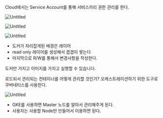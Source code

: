 Cloud에서는 Service Account를 통해 서비스끼리 권한 관리를 한다.

![Untitled](https://s3-us-west-2.amazonaws.com/secure.notion-static.com/85bff568-e3c3-42ec-b6bb-69f937e5989d/Untitled.png)

![Untitled](https://s3-us-west-2.amazonaws.com/secure.notion-static.com/e5facc37-1cfc-4f66-8a9f-96b97804e01a/Untitled.png)

![Untitled](https://s3-us-west-2.amazonaws.com/secure.notion-static.com/469fece8-26fd-463e-bf96-2c6871a99261/Untitled.png)

- 도커가 자리잡게된 배경은 레이어
- read only 레이어를 생성해서 겹겹이 쌓는다
- 마지막으로 R/W를 통해서 변경사항을 작성한다.

도커만 가지고 이미지를 가지고 실행할 수 있습니다.

로드되서 관리되는 컨테이너를 어떻게 관리할 것인가? 오케스트레이션하기 위한 도구로 쿠버네티스를 사용한다.

![Untitled](https://s3-us-west-2.amazonaws.com/secure.notion-static.com/62ef956e-3905-48dd-8330-e6065bfa6558/Untitled.png)

- GKE를 사용하면 Master 노드를 알아서 관리해주게 된다.
- 사용자는 사용할 Node만 만들어서 이용하면 된다.